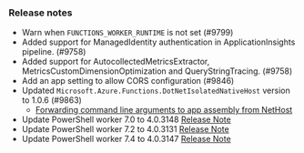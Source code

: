 ### Release notes

<!-- Please add your release notes in the following format:
- My change description (#PR)
-->
- Warn when `FUNCTIONS_WORKER_RUNTIME` is not set (#9799)
- Added support for ManagedIdentity authentication in ApplicationInsights pipeline. (#9758)
- Added support for AutocollectedMetricsExtractor, MetricsCustomDimensionOptimization and QueryStringTracing. (#9758)
- Add an app setting to allow CORS configuration (#9846)
- Updated `Microsoft.Azure.Functions.DotNetIsolatedNativeHost` version to 1.0.6 (#9863)
	- [Forwarding command line arguments to app assembly from NetHost](https://github.com/Azure/azure-functions-dotnet-worker/pull/2258)	
- Update PowerShell worker 7.0 to 4.0.3148 [Release Note](https://github.com/Azure/azure-functions-powershell-worker/releases/tag/v4.0.3148)
- Update PowerShell worker 7.2 to 4.0.3131 [Release Note](https://github.com/Azure/azure-functions-powershell-worker/releases/tag/v4.0.3131)
- Update PowerShell worker 7.4 to 4.0.3147 [Release Note](https://github.com/Azure/azure-functions-powershell-worker/releases/tag/v4.0.3147)
